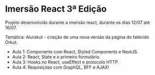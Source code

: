 # Imersão React 3ª Edição

Projeto desenvolvido durante a imersão react, durante os dias 12/07 até 16/07.

Temática: Alurakut - criação de uma nova versão da página do falecido Orkut.

- Aula 1: Components com React, Styled Components e NextJS.
- Aula 2: React, State e o primeiro formulário.
- Aula 3: Hooks no React, useEffect e protocolo HTTP.
- Aula 4: Requisições com GraphQL, BFF e AJAX!
